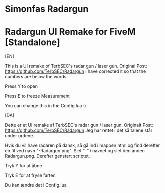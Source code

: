 # Simonfas Radargun
# Radargun UI Remake for FiveM [Standalone]

[EN]

This is a UI remake of TerbSEC's radar gun / laser gun. 
Original Post: https://github.com/TerbSEC/Radargun
I have corrected it so that the numbers are below the words.

Press Y to open

Press E to freeze Measurement

You can change this in the Config.lua :)


[DA]

Dette er et UI remake af TerbSEC's radar gun / laser gun. 
Originalt Post: https://github.com/TerbSEC/Radargun
Jeg har rettet i det så talene står under ordene.

Hvis du vil have radaren på dansk, så gå ind i mappen html og find derefter en fil ved navn "-Radargun.png". Slet "-" i navnet og slet den anden Radargun.png. Derefter genstart scriptet.

Tryk Y for at åbne

Tryk E for at fryse farten

Du kan ændre det i Config.lua
